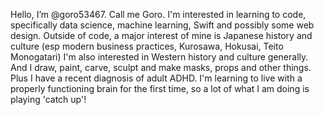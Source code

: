 Hello, I’m @goro53467. Call me Goro. 
I'm interested in learning to code, specifically data science, machine learning, Swift and possibly some web design. 
Outside of code, a major interest of mine is Japanese history and culture (esp modern business practices, Kurosawa, Hokusai, Teito Monogatari)
I'm also interested in Western history and culture generally. And I draw, paint, carve, sculpt and make masks, props and other things. 
Plus I have a recent diagnosis of adult ADHD. 
I'm learning to live with a properly functioning brain for the first time, so a lot of what I am doing is playing 'catch up'! 

